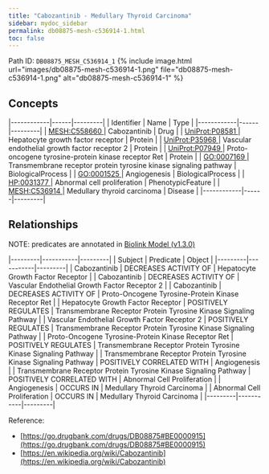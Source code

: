 ```yaml
---
title: "Cabozantinib - Medullary Thyroid Carcinoma"
sidebar: mydoc_sidebar
permalink: db08875-mesh-c536914-1.html
toc: false 
---
```



Path ID: `DB08875_MESH_C536914_1`
{% include image.html url="images/db08875-mesh-c536914-1.png" file="db08875-mesh-c536914-1.png" alt="db08875-mesh-c536914-1" %}

## Concepts

|------------|------|---------|
| Identifier | Name | Type    |
|------------|------|---------|
| <a href="https://identifiers.org/MESH:C558660">MESH:C558660 </a> | Cabozantinib | Drug |
| <a href="https://identifiers.org/UniProt:P08581">UniProt:P08581 </a> | Hepatocyte growth factor receptor | Protein |
| <a href="https://identifiers.org/UniProt:P35968">UniProt:P35968 </a> | Vascular endothelial growth factor receptor 2 | Protein |
| <a href="https://identifiers.org/UniProt:P07949">UniProt:P07949 </a> | Proto-oncogene tyrosine-protein kinase receptor Ret | Protein |
| <a href="https://identifiers.org/GO:0007169">GO:0007169 </a> | Transmembrane receptor protein tyrosine kinase signaling pathway | BiologicalProcess |
| <a href="https://identifiers.org/GO:0001525">GO:0001525 </a> | Angiogenesis | BiologicalProcess |
| <a href="https://identifiers.org/HP:0031377">HP:0031377 </a> | Abnormal cell proliferation | PhenotypicFeature |
| <a href="https://identifiers.org/MESH:C536914">MESH:C536914 </a> | Medullary thyroid carcinoma | Disease |
|------------|------|---------|

## Relationships


NOTE: predicates are annotated in <a href="https://github.com/biolink/biolink-model/releases/tag/v1.3.0">Biolink Model (v1.3.0)</a>

|---------|-----------|---------|
| Subject | Predicate | Object  |
|---------|-----------|---------|
| Cabozantinib | DECREASES ACTIVITY OF | Hepatocyte Growth Factor Receptor |
| Cabozantinib | DECREASES ACTIVITY OF | Vascular Endothelial Growth Factor Receptor 2 |
| Cabozantinib | DECREASES ACTIVITY OF | Proto-Oncogene Tyrosine-Protein Kinase Receptor Ret |
| Hepatocyte Growth Factor Receptor | POSITIVELY REGULATES | Transmembrane Receptor Protein Tyrosine Kinase Signaling Pathway |
| Vascular Endothelial Growth Factor Receptor 2 | POSITIVELY REGULATES | Transmembrane Receptor Protein Tyrosine Kinase Signaling Pathway |
| Proto-Oncogene Tyrosine-Protein Kinase Receptor Ret | POSITIVELY REGULATES | Transmembrane Receptor Protein Tyrosine Kinase Signaling Pathway |
| Transmembrane Receptor Protein Tyrosine Kinase Signaling Pathway | POSITIVELY CORRELATED WITH | Angiogenesis |
| Transmembrane Receptor Protein Tyrosine Kinase Signaling Pathway | POSITIVELY CORRELATED WITH | Abnormal Cell Proliferation |
| Angiogenesis | OCCURS IN | Medullary Thyroid Carcinoma |
| Abnormal Cell Proliferation | OCCURS IN | Medullary Thyroid Carcinoma |
|---------|-----------|---------|

Reference: 
  - [https://go.drugbank.com/drugs/DB08875#BE0000915](https://go.drugbank.com/drugs/DB08875#BE0000915)
  - [https://en.wikipedia.org/wiki/Cabozantinib](https://en.wikipedia.org/wiki/Cabozantinib)
